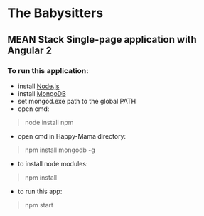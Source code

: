 # The Babysitters
## MEAN Stack Single-page application with Angular 2

### To run this application:
- install [Node.js](https://nodejs.org/en/)
- install [MongoDB](https://www.mongodb.com/)
- set mongod.exe path to the global PATH
- open cmd:
> node install npm
- open cmd in Happy-Mama directory:
> npm install mongodb -g
- to install node modules:
> npm install
- to run this app:
> npm start
